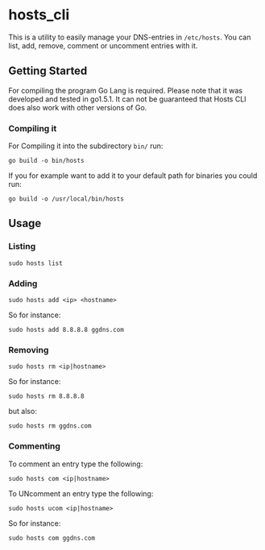 # hosts_cli

This is a utility to easily manage your DNS-entries in ``/etc/hosts``. You can list, add, remove, comment or uncomment entries with it.

## Getting Started
For compiling the program Go Lang is required. Please note that it was developed and tested in go1.5.1. It can not be guaranteed that Hosts CLI does also work with other versions of Go.

### Compiling it

For Compiling it into the subdirectory ``bin/`` run:

    go build -o bin/hosts

If you for example want to add it to your default path for binaries you could run:

    go build -o /usr/local/bin/hosts

## Usage
### Listing

    sudo hosts list

### Adding

    sudo hosts add <ip> <hostname>

  So for instance:

    sudo hosts add 8.8.8.8 ggdns.com

### Removing

    sudo hosts rm <ip|hostname>

  So for instance:

    sudo hosts rm 8.8.8.8

  but also:

    sudo hosts rm ggdns.com


### Commenting

  To comment an entry type the following:

    sudo hosts com <ip|hostname>

  To UNcomment an entry type the following:

    sudo hosts ucom <ip|hostname>

  So for instance:

    sudo hosts com ggdns.com
